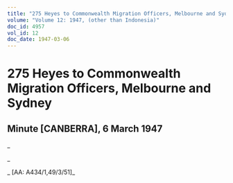 ```yaml
---
title: "275 Heyes to Commonwealth Migration Officers, Melbourne and Sydney"
volume: "Volume 12: 1947, (other than Indonesia)"
doc_id: 4957
vol_id: 12
doc_date: 1947-03-06
---
```


# 275 Heyes to Commonwealth Migration Officers, Melbourne and Sydney

## Minute [CANBERRA], 6 March 1947

_

_

_ [AA: A434/1,49/3/51]_
